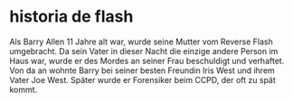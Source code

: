 # historia de flash


Als Barry Allen 11 Jahre alt war, wurde seine Mutter vom Reverse Flash umgebracht. Da sein Vater in dieser Nacht die einzige andere Person im Haus war, wurde er des Mordes an seiner Frau beschuldigt und verhaftet. Von da an wohnte Barry bei seiner besten Freundin Iris West und ihrem Vater Joe West. Später wurde er Forensiker beim CCPD, der oft zu spät kommt.
